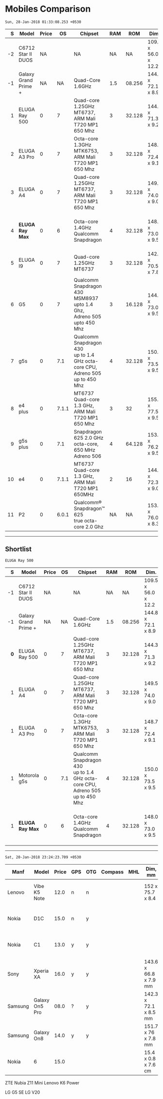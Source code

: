 # Mobiles Comparison

`Sun, 28-Jan-2018 01:33:08.253 +0530`

|   S | Model                     | Price | OS    | Chipset                                                                                 | RAM | ROM    | Dim.                | Wt  |     Area |    Pixels | Display                                                  | Batt. | Connet...                             | Locn.                       | Sensors                                                                                    | Glass              |
| ---:| ------------------------- | ----- | ----- | --------------------------------------------------------------------------------------- | --- | ------ | ------------------- | --- | --------:| ---------:| -------------------------------------------------------- | ----- | ------------------------------------- | --------------------------- | ------------------------------------------------------------------------------------------ | ------------------ |
|  -2 | C6712 <br/>Star II DUOS   | NA    |       | NA                                                                                      | NA  | NA     | 109.5 x 56.0 x 12.2 | 100 |  `6,132` |    96,000 | ? (3.2)<br/>(240 x 400)<br/>146 PPI                      | 1,200 | NA                                    |                             | Accelerometer<br/>Proximity                                                                | NA                 |
|  -1 | Galaxy Grand <br/>Prime + | NA    | NA    | Quad-Core 1.6GHz                                                                        | 1.5 | 08.256 | 144.8 x 72.1 x 8.9  | 160 | `10,440` |   518,400 | 12.7 (5.0)<br/>qHD (960 x 540)                           | 2,600 | NA                                    | GPS<br/>Glonass             | NA                                                                                         | NA                 |
|   1 | ELUGA Ray 500             | 0     | 7     | Quad-core 1.25GHz MT6737, <br/>ARM Mali T720 MP1 650 Mhz                                | 3   | 32.128 | 144.3 x 71.3 x 9.2  | 163 | `10,288` |   921,600 | 12.7 (5)<br/>HD 720p (1280×720)<br/>282 ppi<br/>         | 4,000 | USB OTG                               | GPS                         | Accelerometer<br/>Proximity<br/>Ambient light<br/>Finger print                             | NEG2 GLASS         |
|   2 | ELUGA A3 Pro              | 0     | 7     | Octa-core 1.3GHz MTK6753, <br/>ARM Mali T720 MP1 650 Mhz                                | 3   | 32.128 | 148.7 x 72.4 x 9.1  | 161 | `10,765` |   921,600 | 13.21 (5.2)<br/>HD 720p (1280×720)                       | 4,000 | USB OTG                               | GPS                         | Accelerometer<br/>Proximity<br/>Ambient light<br/>Finger print                             | Asahi Dragon Trial |
|   3 | ELUGA A4                  | 0     | 7     | Quad-core 1.25GHz MT6737, <br/>ARM Mali T720 MP1 650 Mhz                                | 3   | 32.128 | 149.5 x 74.0 x 9.0  | 162 | `11,063` |   921,600 | 13.21 (5.2)<br/>HD 720p (1280×720)                       | 5,000 | USB OTG                               | GPS                         | Accelerometer<br/>Proximity<br/>Ambient light<br/>Finger print                             | NEG2 GLASS         |
|   4 | **ELUGA Ray Max**         | 0     | 6     | Octa-core 1.4GHz <br/>Qualcomm Snapdragon                                               | 4   | 32.128 | 148.0 x 73.0 x 9.5  | 165 | `10,804` | 2,073,600 | 13.21(5.2)<br/>FHD (1920*1080)                           | 3,000 | USB OTG                               | GPS                         | Accelerometer<br/>Proximity<br/>Ambient light<br/>Finger print<br/>Compass<br/>Hall sensor | NA                 |
|   5 | ELUGA I9                  | 0     | 7     | Quad-core 1.25GHz MT6737                                                                | 3   | 32.128 | 142.5 x 70.5 x 7.8  | 143 | `10,046` |   921,600 | 12.7 (5)<br/>HD 720p (1280×720)                          | 2,500 | USB OTG                               | GPS                         | Accelerometer<br/>Proximity<br/>Ambient light<br/>Finger print                             | NA                 |
|   6 | G5                        | 0     | 7     | Qualcomm Snapdragon 430 <br/>MSM8937 upto 1.4 Ghz, <br/>Adreno 505 upto 450 Mhz         | 3   | 16.128 | 144.3 x 73.0 x 9.5  | 145 | `10,533` | 2,073,600 | 12.70 (5) <br/>HD 1080p (1920 x 1080)<br/>441 ppi<br/>   | 2,800 | Micro USB<br/>3.5 mm port             | GPS,<br/>A-GPS,<br/>GLONASS | Accelerometer<br/>Proximity<br/>Ambient Light<br/>Fingerprint<br/>Gyroscope                | NA                 |
|   7 | g5s                       | 0     | 7.1   | Qualcomm Snapdragon 430 <br/>up to 1.4 GHz octa-core CPU, <br/>Adreno 505 up to 450 Mhz | 4   | 32.128 | 150.0 x 73.5 x 9.5  | 157 | `11,025` | 2,073,600 | 13.20cm (5.2”)<br/>FHD 1080p (1920×1080)<br/>424 ppi | 3,000 | Micro USB<br/>3.5 mm port             | GPS,<br/>A-GPS,<br/>GLONASS | Accelerometer<br/>Proximity<br/>Ambient Light<br/>Fingerprint<br/>Gyroscope                | NA                 |
|   8 | e4 plus                   | 0     | 7.1.1 | MT6737 Quad-core 1.3 GHz, <br/>ARM Mali T720 MP1 650 Mhz                                | 3   | 32     | 155.0 x 77.5 x 9.5  | 198 | `12,012` |        NA | 13.97 (5.5) <br/>HD (1280×720) <br/>267 ppi              | 5,000 | Micro USB<br/>3.5 mm port             | GPS,<br/>AGPS               | Accelerometer<br/>Proximity<br/>Ambient Light                                              | NA                 |
|   9 | g5s plus                  | 0     | 7.1   | Snapdragon 625 2.0 GHz octa-core, <br/>650 MHz Adreno 506                               | 4   | 64.128 | 153.5 x 76.2 x 9.5  | 168 | `11,696` |        NA | 13.97 (5.5)<br/>HD 1080p (1920×1080)<br/>401 ppi         | 3,000 | Micro USB<br/>3.5 mm port             | GPS,<br/>A-GPS,<br/>GLONASS | Accelerometer<br/>Proximity<br/>Ambient Light<br/>Gravitation                              | NA                 |
|  10 | e4                        | 0     | 7.1.1 | MT6737 Quad-core 1.3 GHz, <br/>ARM Mali T720 MP1 650MHz                                 | 2   | 16     | 144.7 x 72.3 x 9.0  | 151 | `10,461` |        NA | 12.7 (5) <br/>HD 720p (1280×720)<br/>294 PPI             | 2,800 | Micro USB<br/>3.5 mm port<br/>USB OTG | GPS                         | Accelerometer<br/>Proximity<br/>Ambient Light<br/>Gravitation                              | NA                 |
|  11 | P2                        | 0     | 6.0.1 | Qualcomm® Snapdragon™ 625 <br/>true octa-core 2.0 Ghz                                   | NA  | NA     | 153.0 x 76.0 x 8.3  | 177 | `11,628` |        NA | 13.97 (5.5) <br/>HD (1920 x 1080)                        | 5,100 | NA                                    | A-GPS                       | NA                                                                                         | NA                 |

---

## Shortlist
`ELUGA Ray 500`

|     S | Model                     | Price | OS  | Chipset                                                                                 | RAM | ROM    | Dim.                | Wt  |     Area |    Pixels | Display                                                  | Batt. | Connet...                 | Locn.                       | Sensors                                                                                    | Glass              |
| -----:| ------------------------- | ----- | --- | --------------------------------------------------------------------------------------- | --- | ------ | ------------------- | --- | --------:| ---------:| -------------------------------------------------------- | ----- | ------------------------- | --------------------------- | ------------------------------------------------------------------------------------------ | ------------------ |
|    -1 | C6712 <br/>Star II DUOS   | NA    |     | NA                                                                                      | NA  | NA     | 109.5 x 56.0 x 12.2 | 100 |  `6,132` |    96,000 | ? (3.2)<br/>(240 x 400)<br/>146 PPI                      | 1,200 | NA                        |                             | Accelerometer<br/>Proximity                                                                | NA                 |
|    -1 | Galaxy Grand <br/>Prime + | NA    | NA  | Quad-Core 1.6GHz                                                                        | 1.5 | 08.256 | 144.8 x 72.1 x 8.9  | 160 | `10,440` |   518,400 | 12.7 (5.0)<br/>qHD (960 x 540)                           | 2,600 | NA                        | GPS<br/>Glonass             | NA                                                                                         | NA                 |
| **0** | ELUGA Ray 500             | 0     | 7   | Quad-core 1.25GHz MT6737, <br/>ARM Mali T720 MP1 650 Mhz                                | 3   | 32.128 | 144.3 x 71.3 x 9.2  | 163 | `10,288` |   921,600 | 12.7 (5)<br/>HD 720p (1280×720)<br/>282 ppi<br/>         | 4,000 | USB OTG                   | GPS                         | Accelerometer<br/>Proximity<br/>Ambient light<br/>Finger print                             | NEG2 GLASS         |
|     1 | ELUGA A4                  | 0     | 7   | Quad-core 1.25GHz MT6737, <br/>ARM Mali T720 MP1 650 Mhz                                | 3   | 32.128 | 149.5 x 74.0 x 9.0  | 162 | `11,063` |   921,600 | 13.21 (5.2)<br/>HD 720p (1280×720)                       | 5,000 | USB OTG                   | GPS                         | Accelerometer<br/>Proximity<br/>Ambient light<br/>Finger print                             | NEG2 GLASS         |
|     1 | ELUGA A3 Pro              | 0     | 7   | Octa-core 1.3GHz MTK6753, <br/>ARM Mali T720 MP1 650 Mhz                                | 3   | 32.128 | 148.7 x 72.4 x 9.1  | 161 | `10,765` |   921,600 | 13.21 (5.2)<br/>HD 720p (1280×720)                       | 4,000 | USB OTG                   | GPS                         | Accelerometer<br/>Proximity<br/>Ambient light<br/>Finger print                             | Asahi Dragon Trial |
|     1 | Motorola g5s              | 0     | 7.1 | Qualcomm Snapdragon 430 <br/>up to 1.4 GHz octa-core CPU, <br/>Adreno 505 up to 450 Mhz | 4   | 32.128 | 150.0 x 73.5 x 9.5  | 157 | `11,025` | 2,073,600 | 13.20cm (5.2”)<br/>FHD 1080p (1920×1080)<br/>424 ppi | 3,000 | Micro USB<br/>3.5 mm port | GPS,<br/>A-GPS,<br/>GLONASS | Accelerometer<br/>Proximity<br/>Ambient Light<br/>Fingerprint<br/>Gyroscope                | NA                 |
|     1 | **ELUGA Ray Max**         | 0     | 6   | Octa-core 1.4GHz <br/>Qualcomm Snapdragon                                               | 4   | 32.128 | 148.0 x 73.0 x 9.5  | 165 | `10,804` | 2,073,600 | 13.21(5.2)<br/>FHD (1920*1080)                           | 3,000 | USB OTG                   | GPS                         | Accelerometer<br/>Proximity<br/>Ambient light<br/>Finger print<br/>Compass<br/>Hall sensor | NA                 |

---

`Sat, 20-Jan-2018 23:24:23.709 +0530`

| Manf    | Model          | Price | GPS | OTG | Compass | MHL | Dim, mm               | Wt, gms | Batt | Resolution                  | Screen | OS  |
| ------- | -------------- | ----- | --- | --- | ------- | --- | --------------------- | ------- | ---- | --------------------------- | ------ | --- |
| Lenovo  | Vibe K5 Note   | 12.0  | n   | n   |         |     | 152 x 75.7 x 8.4      | 165     | 3500 | 1080 x 1920 Pixels, 401 ppi | 5.5    | 6.0 |
| Nokia   | D1C            | 15.0  | n   | y   |         |     |                       |         | 3500 | 1920 x 1080 Pixels, 441 ppi | 5.0    | 7.0 |
| Nokia   | C1             | 13.0  | y   | y   |         |     |                       |         | 2800 | 1080 x 1920 Pixels, 401 pp  | 5.5    | 6.0 |
| Sony    | Xperia XA      | 16.0  | y   | y   |         |     | 143.6 x 66.8 x 7.9 mm | 138     | 2300 | 720 x 1280 Pixels, 294 ppi  | 5.0    | 6.0 |
| Samsung | Galaxy On5 Pro | 08.0  | ?   | y   |         |     | 142.3 x 72.1 x 8.5 mm | 149     | 2600 | 720 x 1280 Pixels, 294 ppi  | 5.0    | 6.0 |
| Samsung | Galaxy On8     | 14.0  | y   | y   |         |     | 151.7 x 76 x 7.8 mm   | 170     | 3300 | 1080 x 1920 Pixels, 401 ppi | 5.5    | 6.0 |
| Nokia   | 6              | 15.0  |     |     |         |     | 15.4 x 0.8 x 7.6 cm   |         | 1 AA |                             |        |     |


ZTE Nubia Z11 Mini
Lenovo K6 Power

LG G5 SE
LG V20
